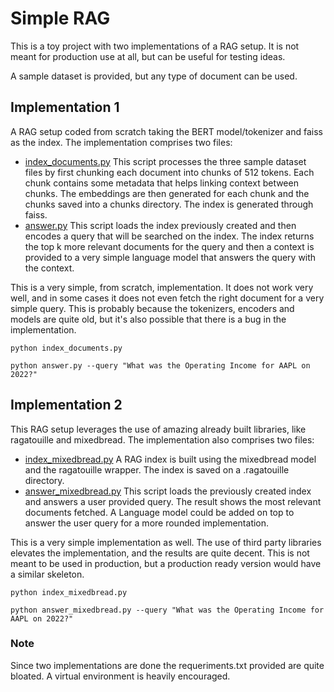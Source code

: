 # Simple RAG
This is a toy project with two implementations of a RAG setup. It is not meant for production use at all, but can be useful for testing ideas.

A sample dataset is provided, but any type of document can be used.

## Implementation 1
A RAG setup coded from scratch taking the BERT model/tokenizer and faiss as the index. The implementation comprises two files:
- [index_documents.py](index_documents.py) This script processes the three sample dataset files by first chunking each document into chunks of 512 tokens. Each chunk contains some metadata that helps linking context between chunks. The embeddings are then generated for each chunk and the chunks saved into a chunks directory. The index is generated through faiss.
- [answer.py](answer.py) This script loads the index previously created and then encodes a query that will be searched on the index. The index returns the top k more relevant documents for the query and then a context is provided to a very simple language model that answers the query with the context.

This is a very simple, from scratch, implementation. It does not work very well, and in some cases it does not even fetch the right document for a very simple query. This is probably because the tokenizers, encoders and models are quite old, but it's also possible that there is a bug in the implementation.

```
python index_documents.py
```

```
python answer.py --query "What was the Operating Income for AAPL on 2022?"
```

## Implementation 2
This RAG setup leverages the use of amazing already built libraries, like ragatouille and mixedbread. The implementation also comprises two files:
- [index_mixedbread.py](index_mixedbread.py) A RAG index is built using the mixedbread model and the ragatouille wrapper. The index is saved on a .ragatouille directory.
- [answer_mixedbread.py](answer_mixedbread.py) This script loads the previously created index and answers a user provided query. The result shows the most relevant documents fetched. A Language model could be added on top to answer the user query for a more rounded implementation.

This is a very simple implementation as well. The use of third party libraries elevates the implementation, and the results are quite decent. This is not meant to be used in production, but a production ready version would have a similar skeleton.

```
python index_mixedbread.py
```

```
python answer_mixedbread.py --query "What was the Operating Income for AAPL on 2022?"
```

### Note
Since two implementations are done the requeriments.txt provided are quite bloated. A virtual environment is heavily encouraged.
